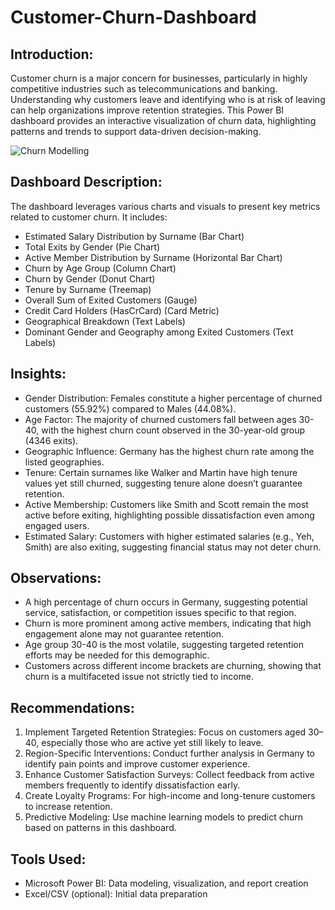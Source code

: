 # Customer-Churn-Dashboard
## Introduction:
Customer churn is a major concern for businesses, particularly in highly competitive industries such as telecommunications and banking. Understanding why customers leave and identifying who is at risk of leaving can help organizations improve retention strategies. This Power BI dashboard provides an interactive visualization of churn data, highlighting patterns and trends to support data-driven decision-making.

![Churn Modelling](https://github.com/user-attachments/assets/9c5f97d5-1f73-488d-9020-5fb08c29cb45)

## Dashboard Description:
The dashboard leverages various charts and visuals to present key metrics related to customer churn. It includes:
- Estimated Salary Distribution by Surname (Bar Chart)
- Total Exits by Gender (Pie Chart)
- Active Member Distribution by Surname (Horizontal Bar Chart)
- Churn by Age Group (Column Chart)
- Churn by Gender (Donut Chart)
- Tenure by Surname (Treemap)
- Overall Sum of Exited Customers (Gauge)
- Credit Card Holders (HasCrCard) (Card Metric)
- Geographical Breakdown (Text Labels)
- Dominant Gender and Geography among Exited Customers (Text Labels)

## Insights:
- Gender Distribution: Females constitute a higher percentage of churned customers (55.92%) compared to Males (44.08%).
- Age Factor: The majority of churned customers fall between ages 30-40, with the highest churn count observed in the 30-year-old group (4346 exits).
- Geographic Influence: Germany has the highest churn rate among the listed geographies.
- Tenure: Certain surnames like Walker and Martin have high tenure values yet still churned, suggesting tenure alone doesn’t guarantee retention.
- Active Membership: Customers like Smith and Scott remain the most active before exiting, highlighting possible dissatisfaction even among engaged users.
- Estimated Salary: Customers with higher estimated salaries (e.g., Yeh, Smith) are also exiting, suggesting financial status may not deter churn.

## Observations:
- A high percentage of churn occurs in Germany, suggesting potential service, satisfaction, or competition issues specific to that region.
- Churn is more prominent among active members, indicating that high engagement alone may not guarantee retention.
- Age group 30-40 is the most volatile, suggesting targeted retention efforts may be needed for this demographic.
- Customers across different income brackets are churning, showing that churn is a multifaceted issue not strictly tied to income.

## Recommendations:
1. Implement Targeted Retention Strategies: Focus on customers aged 30–40, especially those who are active yet still likely to leave.
2. Region-Specific Interventions: Conduct further analysis in Germany  to identify pain points and improve customer experience.
3. Enhance Customer Satisfaction Surveys: Collect feedback from active members frequently to identify dissatisfaction early.
4. Create Loyalty Programs: For high-income and long-tenure customers to increase retention.
5. Predictive Modeling: Use machine learning models to predict churn based on patterns in this dashboard.

## Tools Used:
- Microsoft Power BI: Data modeling, visualization, and report creation
- Excel/CSV (optional): Initial data preparation


